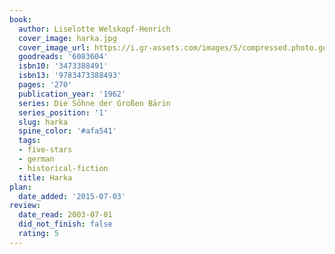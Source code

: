 ```yaml
---
book:
  author: Liselotte Welskopf-Henrich
  cover_image: harka.jpg
  cover_image_url: https://i.gr-assets.com/images/S/compressed.photo.goodreads.com/books/1385368730l/6083604._SX98_.jpg
  goodreads: '6083604'
  isbn10: '3473388491'
  isbn13: '9783473388493'
  pages: '270'
  publication_year: '1962'
  series: Die Söhne der Großen Bärin
  series_position: '1'
  slug: harka
  spine_color: '#afa541'
  tags:
  - five-stars
  - german
  - historical-fiction
  title: Harka
plan:
  date_added: '2015-07-03'
review:
  date_read: 2003-07-01
  did_not_finish: false
  rating: 5
---
```

